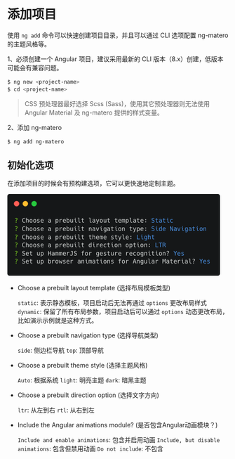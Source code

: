 # 添加项目

使用 `ng add` 命令可以快速创建项目目录，并且可以通过 CLI 选项配置 ng-matero 的主题风格等。

1、必须创建一个 Angular 项目，建议采用最新的 CLI 版本（8.x）创建，低版本可能会有兼容问题。

```bash
$ ng new <project-name>
$ cd <project-name>
```

> CSS 预处理器最好选择 Scss (Sass)，使用其它预处理器则无法使用 Angular Material 及 ng-matero 提供的样式变量。

2、添加 ng-matero

```bash
$ ng add ng-matero
```

## 初始化选项

在添加项目的时候会有预构建选项，它可以更快速地定制主题。

![](../.gitbook/assets/project-init.png)

*   Choose a prebuilt layout template (选择布局模板类型)

    `static`: 表示静态模板，项目启动后无法再通过 `options` 更改布局样式
    `dynamic`: 保留了所有布局参数，项目启动后可以通过 `options` 动态更改布局，比如演示示例就是这种方式。
*   Choose a prebuilt navigation type (选择导航类型)

    `side`: 侧边栏导航
    `top`: 顶部导航
*   Choose a prebuilt theme style (选择主题风格)

    `Auto`: 根据系统
    `light`: 明亮主题
    `dark`: 暗黑主题
*   Choose a prebuilt direction option (选择文字方向)

    `ltr`: 从左到右
    `rtl`: 从右到左
*   Include the Angular animations module? (是否包含Angular动画模块？)

    `Include and enable animations`: 包含并启用动画
    `Include, but disable animations`: 包含但禁用动画
    `Do not include`: 不包含
